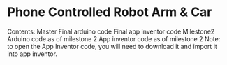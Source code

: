 # Phone Controlled Robot Arm & Car
Contents:
Master
  Final arduino code
  Final app inventor code
Milestone2
  Arduino code as of milestone 2
  App inventor code as of milestone 2
Note: to open the App Inventor code, you will need to download it and import it into app inventor.
